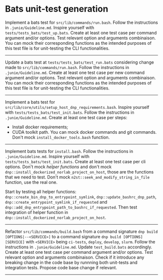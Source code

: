 
# Bats unit-test generation 

Implement a bats test for `src/lib/commands/run.bash`.
Follow the instructions in `.junie/Guideline.md`.
Inspire yourself with `tests/tests_bats/test_up.bats`.
Create at least one test case per command argument and/or options.
Test relevant option and arguments combinaison.
You can mock their corresponding functions as the intended purposes of this test file is for unit-testing the CLI functionalities.



---

Update a bats test at `tests/tests_bats/test_run.bats` considering change made to `src/lib/commands/run.bash`.
Follow the instructions in `.junie/Guideline.md`.
Create at least one test case per new command argument and/or options.
Test relevant option and arguments combinaison.
You can mock their corresponding functions as the intended purposes of this test file is for unit-testing the CLI functionalities.


---

Implement a bats test for `src/lib/core/utils/setup_host_dnp_requirements.bash`.
Inspire yourself with `tests/tests_bats/test_init.bats`.
Follow the instructions in `.junie/Guideline.md`.
Create at least one test case per steps:
- Install docker requirements;
- CUDA toolkit path.
You can mock docker commands and git commands. 
Don't mock `install_docker_tools.bash` function.

---

Implement bats tests for `install.bash`.
Follow the instructions in `.junie/Guideline.md`.
Inspire yourself with `tests/tests_bats/test_init.bats`.
Create at least one test case per cli options.
Don't mock _helper functions_ and don't mock `dnp::install_dockerized_norlab_project_on_host`, those are the functions that we need to test.
Don't mock `n2st::seek_and_modify_string_in_file` function, use the real one.


Start by testing all helper functions: `dnp::create_bin_dnp_to_entrypoint_symlink`, `dnp::update_bashrc_dnp_path`, `dnp::create_entrypoint_symlink_if_requested` and `dnp::add_dnp_entrypoint_path_to_bashrc_if_requested`.
Then test integration of helper function in `dnp::install_dockerized_norlab_project_on_host`.

---

Refactor `src/lib/commands/build.bash` from a command signature `dnp build [OPTIONS|--<SERVICE>]` to a command signature `dnp build [OPTIONS] [SERVICE]` with `<SERVICE>` being `ci-tests`, `deploy`, `develop`, `slurm`.
Follow the instructions in `.junie/Guideline.md`.
Update `test_build.bats` accordingly.
Create at least one test case per command argument and/or options.
Test relevant option and arguments combinaison.
Check if it introduce any breaking change in the code base by runnning both unit-tests and integration tests.
Propose code base change if relevant. 

---


